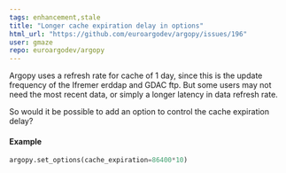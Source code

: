 ```yaml
---
tags: enhancement,stale
title: "Longer cache expiration delay in options"
html_url: "https://github.com/euroargodev/argopy/issues/196"
user: gmaze
repo: euroargodev/argopy
---
```


Argopy uses a refresh rate for cache of 1 day, since this is the update frequency of the Ifremer erddap and GDAC ftp.
But some users may not need the most recent data, or simply a longer latency in data refresh rate.

So would it be possible to add an option to control the cache expiration delay? 

#### Example

```python
argopy.set_options(cache_expiration=86400*10)
```
